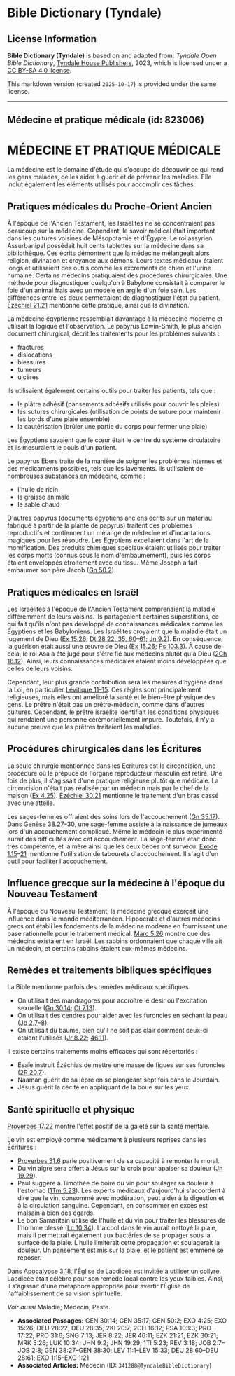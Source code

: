 # Bible Dictionary (Tyndale)

## License Information

**Bible Dictionary (Tyndale)** is based on and adapted from: _Tyndale Open Bible Dictionary_, [Tyndale House Publishers](https://tyndaleopenresources.com/), 2023, which is licensed under a [CC BY-SA 4.0 license](https://creativecommons.org/licenses/by-sa/4.0/legalcode.en).

This markdown version (created `2025-10-17`) is provided under the same license.



--------------------------------

## Médecine et pratique médicale (id: 823006)

MÉDECINE ET PRATIQUE MÉDICALE
=============================

La médecine est le domaine d'étude qui s'occupe de découvrir ce qui rend les gens malades, de les aider à guérir et de prévenir les maladies. Elle inclut également les éléments utilisés pour accomplir ces tâches.

Pratiques médicales du Proche\-Orient Ancien
--------------------------------------------

À l'époque de l'Ancien Testament, les Israélites ne se concentraient pas beaucoup sur la médecine. Cependant, le savoir médical était important dans les cultures voisines de Mésopotamie et d'Égypte. Le roi assyrien Assurbanipal possédait huit cents tablettes sur la médecine dans sa bibliothèque. Ces écrits démontrent que la médecine mélangeait alors religion, divination et croyance aux démons. Leurs textes médicaux étaient longs et utilisaient des outils comme les excréments de chien et l'urine humaine. Certains médecins pratiquaient des procédures chirurgicales. Une méthode pour diagnostiquer quelqu'un à Babylone consistait à comparer le foie d'un animal frais avec un modèle en argile d'un foie sain. Les différences entre les deux permettaient de diagnostiquer l'état du patient. [Ézéchiel 21\.21](https://ref.ly/Ezek21:21) mentionne cette pratique, ainsi que la divination.

La médecine égyptienne ressemblait davantage à la médecine moderne et utilisait la logique et l'observation. Le papyrus Edwin\-Smith, le plus ancien document chirurgical, décrit les traitements pour les problèmes suivants :

* fractures
* dislocations
* blessures
* tumeurs
* ulcères

Ils utilisaient également certains outils pour traiter les patients, tels que :

* le plâtre adhésif (pansements adhésifs utilisés pour couvrir les plaies)
* les sutures chirurgicales (utilisation de points de suture pour maintenir les bords d'une plaie ensemble)
* la cautérisation (brûler une partie du corps pour fermer une plaie)

Les Égyptiens savaient que le cœur était le centre du système circulatoire et ils mesuraient le pouls d'un patient.

Le papyrus Ebers traite de la manière de soigner les problèmes internes et des médicaments possibles, tels que les lavements. Ils utilisaient de nombreuses substances en médecine, comme :

* l'huile de ricin
* la graisse animale
* le sable chaud

D'autres papyrus (documents égyptiens anciens écrits sur un matériau fabriqué à partir de la plante de papyrus) traitent des problèmes reproductifs et contiennent un mélange de médecine et d'incantations magiques pour les résoudre. Les Égyptiens excellaient dans l'art de la momification. Des produits chimiques spéciaux étaient utilisés pour traiter les corps morts (connus sous le nom d'embaumement), puis les corps étaient enveloppés étroitement avec du tissu. Même Joseph a fait embaumer son père Jacob ([Gn 50\.2](https://ref.ly/Gen50:2)).

Pratiques médicales en Israël
-----------------------------

Les Israélites à l'époque de l'Ancien Testament comprenaient la maladie différemment de leurs voisins. Ils partageaient certaines superstitions, ce qui fait qu'ils n'ont pas développé de connaissances médicales comme les Égyptiens et les Babyloniens. Les Israélites croyaient que la maladie était un jugement de Dieu ([Ex 15\.26](https://ref.ly/Exod15:26); [Dt 28\.22, 35, 60](https://ref.ly/Deut28:22,Deut28:35,Deut28:60-Deut28:61)–[61](https://ref.ly/Deut28:22,Deut28:35,Deut28:60-Deut28:61); [Jn 9\.2](https://ref.ly/John9:2)). En conséquence, la guérison était aussi une œuvre de Dieu ([Ex 15\.26](https://ref.ly/Exod15:26); [Ps 103\.3](https://ref.ly/Ps103:3)). À cause de cela, le roi Asa a été jugé pour s'être fié aux médecins plutôt qu'à Dieu ([2Ch 16\.12](https://ref.ly/2Chr16:12)). Ainsi, leurs connaissances médicales étaient moins développées que celles de leurs voisins.

Cependant, leur plus grande contribution sera les mesures d'hygiène dans la Loi, en particulier [Lévitique 11–15](https://ref.ly/Lev11:1-Lev15:33). Ces règles sont principalement religieuses, mais elles ont amélioré la santé et le bien\-être physique des gens. Le prêtre n'était pas un prêtre\-médecin, comme dans d'autres cultures. Cependant, le prêtre israélite identifiait les conditions physiques qui rendaient une personne cérémoniellement impure. Toutefois, il n'y a aucune preuve que les prêtres traitaient les maladies.

Procédures chirurgicales dans les Écritures
-------------------------------------------

La seule chirurgie mentionnée dans les Écritures est la circoncision, une procédure où le prépuce de l'organe reproducteur masculin est retiré. Une fois de plus, il s'agissait d'une pratique religieuse plutôt que médicale. La circoncision n'était pas réalisée par un médecin mais par le chef de la maison ([Ex 4\.25](https://ref.ly/Exod4:25)). [Ézéchiel 30\.21](https://ref.ly/Ezek30:21) mentionne le traitement d'un bras cassé avec une attelle.

Les sages\-femmes offraient des soins lors de l'accouchement ([Gn 35\.17](https://ref.ly/Gen35:17)). Dans [Genèse 38\.27](https://ref.ly/Gen38:27-Gen38:30)–[30,](https://ref.ly/Gen38:27-Gen38:30) une sage\-femme assiste à la naissance de jumeaux lors d'un accouchement compliqué. Même le médecin le plus expérimenté aurait des difficultés avec cet accouchement. La sage\-femme était donc très compétente, et la mère ainsi que les deux bébés ont survécu. [Exode 1\.15](https://ref.ly/Exod1:15-Exod1:21)–[21](https://ref.ly/Exod1:15-Exod1:21) mentionne l'utilisation de tabourets d'accouchement. Il s'agit d'un outil pour faciliter l'accouchement.

Influence grecque sur la médecine à l'époque du Nouveau Testament
-----------------------------------------------------------------

À l'époque du Nouveau Testament, la médecine grecque exerçait une influence dans le monde méditerranéen. Hippocrate et d'autres médecins grecs ont établi les fondements de la médecine moderne en fournissant une base rationnelle pour le traitement médical. [Marc 5\.26](https://ref.ly/Mark5:26) montre que des médecins existaient en Israël. Les rabbins ordonnaient que chaque ville ait un médecin, et certains rabbins étaient eux\-mêmes médecins.

Remèdes et traitements bibliques spécifiques
--------------------------------------------

La Bible mentionne parfois des remèdes médicaux spécifiques.

* On utilisait des mandragores pour accroître le désir ou l'excitation sexuelle ([Gn 30\.14](https://ref.ly/Gen30:14); [Ct 7\.13](https://ref.ly/Song7:13)).
* On utilisait des cendres pour aider avec les furoncles en séchant la peau ([Jb 2\.7](https://ref.ly/Job2:7-Job2:8)–[8](https://ref.ly/Job2:7-Job2:8)).
* On utilisait du baume, bien qu'il ne soit pas clair comment ceux\-ci étaient l'utilisés ([Jr 8\.22](https://ref.ly/Jer8:22); [46\.11](https://ref.ly/Jer46:11)).

Il existe certains traitements moins efficaces qui sont répertoriés :

* Ésaïe instruit Ézéchias de mettre une masse de figues sur ses furoncles ([2R 20\.7](https://ref.ly/2Kgs20:7)).
* Naaman guérit de sa lèpre en se plongeant sept fois dans le Jourdain.
* Jésus guérit la cécité en appliquant de la boue sur les yeux.

Santé spirituelle et physique
-----------------------------

[Proverbes 17\.22](https://ref.ly/Prov17:22) montre l'effet positif de la gaieté sur la santé mentale.

Le vin est employé comme médicament à plusieurs reprises dans les Écritures :

* [Proverbes 31\.6](https://ref.ly/Prov31:6) parle positivement de sa capacité à remonter le moral.
* Du vin aigre sera offert à Jésus sur la croix pour apaiser sa douleur ([Jn 19\.29](https://ref.ly/John19:29)).
* Paul suggère à Timothée de boire du vin pour soulager sa douleur à l'estomac ([1Tm 5\.23](https://ref.ly/1Tim5:23)). Les experts médicaux d'aujourd'hui s'accordent à dire que le vin, consommé avec modération, peut aider à la digestion et à la circulation sanguine. Cependant, en consommer en excès est malsain à bien des égards.
* Le bon Samaritain utilise de l'huile et du vin pour traiter les blessures de l'homme blessé ([Lc 10\.34](https://ref.ly/Luke10:34)). L'alcool dans le vin aurait nettoyé la plaie, mais il permettrait également aux bactéries de se propager sous la surface de la plaie. L'huile limiterait cette propagation et soulagerait la douleur. Un pansement est mis sur la plaie, et le patient est emmené se reposer.

Dans [Apocalypse 3\.18,](https://ref.ly/Rev3:18) l'Église de Laodicée est invitée à utiliser un collyre. Laodicée était célèbre pour son remède local contre les yeux faibles. Ainsi, il s'agissait d'une métaphore appropriée pour avertir l'Église de l'affaiblissement de sa vision spirituelle.

*Voir aussi* Maladie; Médecin; Peste.

* **Associated Passages:** GEN 30:14; GEN 35:17; GEN 50:2; EXO 4:25; EXO 15:26; DEU 28:22; DEU 28:35; 2KI 20:7; 2CH 16:12; PSA 103:3; PRO 17:22; PRO 31:6; SNG 7:13; JER 8:22; JER 46:11; EZK 21:21; EZK 30:21; MRK 5:26; LUK 10:34; JHN 9:2; JHN 19:29; 1TI 5:23; REV 3:18; JOB 2:7–JOB 2:8; GEN 38:27–GEN 38:30; LEV 11:1–LEV 15:33; DEU 28:60–DEU 28:61; EXO 1:15–EXO 1:21
* **Associated Articles:** Médecin (ID: `341288@TyndaleBibleDictionary`)


